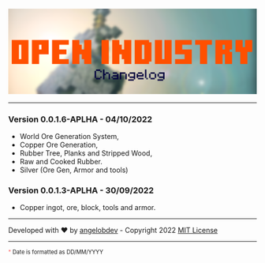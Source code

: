 ![OPEN INDUSTRY](/git/images/open_industry_clog.png "Open Industry")
___

### Version 0.0.1.6-APLHA - 04/10/2022
- World Ore Generation System,
- Copper Ore Generation,
- Rubber Tree, Planks and Stripped Wood,
- Raw and Cooked Rubber.
- Silver (Ore Gen, Armor and tools)

### Version 0.0.1.3-APLHA - 30/09/2022
- Copper ingot, ore, block, tools and armor.

___
Developed with ♥ by [angelobdev](https://angelobdev.com) - Copyright 2022 [MIT License](LICENSE.md)
___
<p style="font-size: 0.8em"><a style="color:#f66">*</a> Date is formatted as DD/MM/YYYY</p>